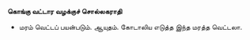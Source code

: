**கொங்கு வட்டார வழக்குச் சொல்லகராதி**
- மரம் வெட்டப் பயன்படும். ஆயுதம். கோடாலிய எடுத்த இந்த மரத்த வெட்டலா.

